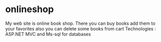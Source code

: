 # onlineshop
My web site is online book shop.
There you can buy books add them to your favorites also you can delete some books from cart
Technologies : ASP.NET MVC  and Ms-sql for databases
